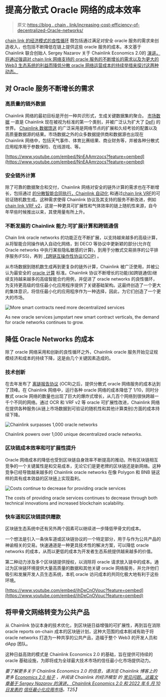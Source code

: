 # 提高分散式 Oracle 网络的成本效率

> 原文:[https://blog . chain . link/increasing-cost-efficiency-of-decentralized-Oracle-networks/](https://blog.chain.link/increasing-cost-efficiency-of-decentralized-oracle-networks/)

[chain link 的经济模式的良性循环](https://chain.link/faqs#what-is-chainlinks-economic-model) 既包括通过满足对安全 oracle 服务的需求来创造收入，也包括不断降低在链上提供这些 oracle 服务的成本。本文基于 Chainlink 联合创始人 Sergey Nazarov 关于 Chainlink Economics 2.0的 [演讲，将通过强调对 chain link 网络支持的 oracle 服务的不断增长的需求以及为更大的 Web3 生态系统的利益而降低分散 oracle 网络运营成本的持续举措来探讨这两种动态。](https://www.youtube.com/watch?v=KSS8Gk5UxE4)

## 对 Oracle 服务不断增长的需求

### 高质量的链外数据

Chainlink 网络的最初目标是开创一种共识形式，生成关键数据集的聚合。 [市场数据](https://chain.link/data-feeds) 一直是 Chainlink 现在被视为标准的第一个类别，并被广泛认为扩大了 [DeFi](https://chain.link/education/defi) 的世界。 [Chainlink 数据馈送](https://data.chain.link/) 的广泛采用是网络节点的扩展和久经考验的配置以及高质量数据源的结果。市场数据之外的众多数据提供商和数据源也出现在 Chainlink 网络中，包括天气事件、体育比赛结果、商业财务等，并被各种分散式应用程序用于参数保险、在线游戏、[](https://blog.chain.link/what-is-a-dynamic-nft/)等。

[https://www.youtube.com/embed/NnEAAmrzocs?feature=oembed](https://www.youtube.com/embed/NnEAAmrzocs?feature=oembed)

### 安全链外计算

除了可靠的数据聚合和交付，Chainlink 网络对安全的链外计算的需求也在不断增长，包括通过 [的分散智能合同执行，Chainlink 自动化](https://chain.link/automation) 和通过[chain link VRF](https://chain.link/vrf)的可验证随机数生成。这种需求使得 Chainlink 协议及其支持的服务不断改进，例如[chain link VRF v2](https://blog.chain.link/vrf-v2-mainnet-launch/)，这是一种更具可扩展性和气体效率的链上随机性来源，自今年早些时候推出以来，其使用量有所上升。

### 不断发展的 Chainlink 能力:可扩展计算和跨链通信

Chain link oracle networks 的功能正在不断扩展，以支持越来越多的高级计算，从将智能合同操作纳入自动化网络，到 DECO 等协议中更新颖的部分(允许在 Oracle networks 中执行某些隐私敏感的计算)，到用于分散式交易排序的公平排序服务(FSS)，再到 [【跨链互操作性协议(CCIP)](https://blog.chain.link/introducing-the-cross-chain-interoperability-protocol-ccip/) 。

从市场数据到随机数生成再到更复杂的链外计算，Chainlink 被广泛使用，并被公认为最安全的 [oracle 计算](https://blog.chain.link/what-is-oracle-computation/) 标准。Chainlink 协议不断增长的功能(如跨链通信)继续支持越来越多的高级智能合约用例，并促进了 oracle networks 的良性循环，为支持更高级的信任最小化应用程序提供了关键基础架构。这最终创造了一个更大的集体意识，将信任最小化的应用程序作为一种选择，因此，为它们创造了一个更大的市场。

![More smart contracts need more decentralized services](../Images/52bae5140e9c63e5702cb74881249cf4.png)

<figcaption id="caption-attachment-4364" class="wp-caption-text">As new oracle services jumpstart new smart contract verticals, the demand for oracle networks continues to grow.</figcaption>



## 降低 Oracle Networks 的成本

除了 oracle 网络采用和创新的良性循环之外，Chainlink oracle 服务开始见证规模经济和成本的持续下降，这是由几个关键因素造成的。

### 技术创新

在去年发布了 [离链报告协议](https://blog.chain.link/off-chain-reporting-live-on-mainnet/) (OCR)之后，提供分散式 oracle 网络服务的成本达到了顶峰。在 Chainlink 网络中，运行各种 oracle 网络的成本降低了 1/10，同时分散式 oracle 网络的数量也出现了巨大的爆炸式增长，从几百个网络到很快跨越一千个不同的网络。通过 OCR 和 VRF v2 等 oracle 可扩展性改进，Chainlink 网络在提供各种服务(从链上市场数据到可验证的随机性和其他计算类别)方面的成本持续下降。

![Chainlink surpasses 1,000 oracle networks](../Images/2537ed16ee081de8ea441bf396483df8.png)

<figcaption id="caption-attachment-4367" class="wp-caption-text">Chainlink powers over 1,000 unique decentralized oracle networks.</figcaption>



### 区块链成本效率和可扩展性提升

Oracle 网络成本的降低也受到区块链自身效率不断提高的推动。所有区块链相互竞争的一个关键属性是[](https://blog.chain.link/blockchain-scalability-approaches/)和交易成本，无论它们是更老牌的区块链还是新网络。这种竞争已经导致越来越多的 Chainlink oracle networks 在像 Polygon 和 BNB 链这样的具有成本效益的区块链上实现盈利。

![Costs continue to decrease for providing oracle services](../Images/17962f80f578bf828b6fe57925111bac.png)

<figcaption id="caption-attachment-4365" class="wp-caption-text">The costs of providing oracle services continues to decrease through both technical innovations and increased blockchain scalability.</figcaption>



### 快车道和区块链提供赠款

区块链生态系统中还有另外两个因素可以继续进一步降低甲骨文的成本。

一个想法是引入一条快车道或区块链协议的一个特定部分，用于与作为公共产品的神谕相关的交易。快速通道是一种更具技术性的解决方案，可以降低 oracle networks 的成本，从而以更低的成本为开发者生态系统提供越来越多的价值。

第二种动力涉及多个区块链提供授权，以消除将 oracle 请求放入链中的成本。通过为区块链环境提供大量高质量的数据和其他关键 oracle 网络服务，并允许他们吸引和发展开发人员生态系统，本机 oracle 访问成本的共同化极大地有利于这些环境。

[https://www.youtube.com/embed/ihDeCnOVouc?feature=oembed](https://www.youtube.com/embed/ihDeCnOVouc?feature=oembed)

## 将甲骨文网络转变为公共产品

从 Chainlink 协议本身的技术优化，到区块链日益增强的可扩展性，再到旨在消除 oracle reports on-chain 成本的区块链计划，这种大范围的成本削减有助于将 oracle networks 打造为一种共享的公共产品，造福于整个 Web3 的开发人员和 dApp 团队。

这种日益高效的模式是 Chainlink Economics 2.0 的基础，旨在提供可持续的 oracle 基础设施，为即将成为全球最大技术市场的信任最小化市场提供动力。

*要了解更多关于 Chainlink Economics 2.0 的信息，请浏览 Chainlink 博客上的更多 [Economics 2.0 帖子](https://blog.chain.link/tag/economics-2-0/) ，并阅读 Chainlink 的经济模型 的 [常见问题。这篇文章基于 Sergey Nazarov 的演讲， Chainlink Economics 2.0 和 2022 年 6 月 10 日发表的](https://chain.link/faqs#what-is-chainlinks-economic-model) [信任最小化应用市场](https://www.youtube.com/watch?v=KSS8Gk5UxE4&t=0s)。T25】*